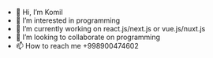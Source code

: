 - 👋 Hi, I’m Komil
- 👀 I’m interested in programming
- 🌱 I’m currently working on react.js/next.js or vue.js/nuxt.js
- 💞️ I’m looking to collaborate on programming
- 📫 How to reach me +998900474602

<!---
GoldMan/GoldMan is a ✨ special ✨ repository because its `README.md` (this file) appears on your GitHub profile.
You can click the Preview link to take a look at your changes.
--->

